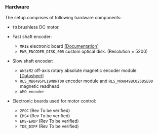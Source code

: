 ### Hardware

The setup comprises of following hardware components: 
- `TQ` brushless DC motor. 

- Fast shaft encoder: 
    - `MRIE` electronic board [[Documentation]](https://github.com/icub-tech-iit/electronics-boards/tree/master/mrie)
    - `PWB_ENCODER_DISK_005` custom optical disk. (Resolution = 5200)
- Slow shaft encoder: 
    - `AkSiM2` off-axis rotary absolute magnetic encoder module [[Datasheet]](https://www.rls.si/eng/fileuploader/download/download/?d=1&file=custom%2Fupload%2FMBD01_10EN_datasheet_bookmark.pdf)
    - `RLS_MB049SPL19MDNT00` encoder module and `RLS_MRA049BC025DSE00` magnetic readhead. 
   - `AMO encoder`
- Electronic boards used for motor control: 
  - `2FOC` (Rev To be verified)
  - `EMS4`  (Rev To be verified)
  - `EMS-EADP` (Rev To be verified)
  - `TDB_DIFF` (Rev To be verified)